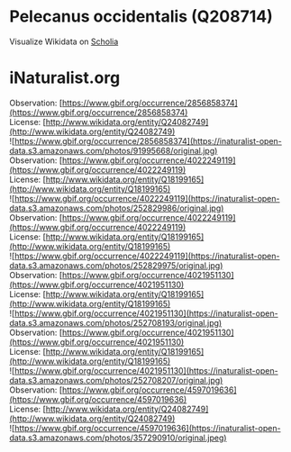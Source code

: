 
Pelecanus occidentalis (Q208714)
================================
  
Visualize Wikidata on [Scholia](https://scholia.toolforge.org/taxon/Q208714)
# iNaturalist.org
  
Observation: [https://www.gbif.org/occurrence/2856858374](https://www.gbif.org/occurrence/2856858374)  
License: [http://www.wikidata.org/entity/Q24082749](http://www.wikidata.org/entity/Q24082749)  
![https://www.gbif.org/occurrence/2856858374](https://inaturalist-open-data.s3.amazonaws.com/photos/91995668/original.jpg)  
Observation: [https://www.gbif.org/occurrence/4022249119](https://www.gbif.org/occurrence/4022249119)  
License: [http://www.wikidata.org/entity/Q18199165](http://www.wikidata.org/entity/Q18199165)  
![https://www.gbif.org/occurrence/4022249119](https://inaturalist-open-data.s3.amazonaws.com/photos/252829986/original.jpg)  
Observation: [https://www.gbif.org/occurrence/4022249119](https://www.gbif.org/occurrence/4022249119)  
License: [http://www.wikidata.org/entity/Q18199165](http://www.wikidata.org/entity/Q18199165)  
![https://www.gbif.org/occurrence/4022249119](https://inaturalist-open-data.s3.amazonaws.com/photos/252829975/original.jpg)  
Observation: [https://www.gbif.org/occurrence/4021951130](https://www.gbif.org/occurrence/4021951130)  
License: [http://www.wikidata.org/entity/Q18199165](http://www.wikidata.org/entity/Q18199165)  
![https://www.gbif.org/occurrence/4021951130](https://inaturalist-open-data.s3.amazonaws.com/photos/252708193/original.jpg)  
Observation: [https://www.gbif.org/occurrence/4021951130](https://www.gbif.org/occurrence/4021951130)  
License: [http://www.wikidata.org/entity/Q18199165](http://www.wikidata.org/entity/Q18199165)  
![https://www.gbif.org/occurrence/4021951130](https://inaturalist-open-data.s3.amazonaws.com/photos/252708207/original.jpg)  
Observation: [https://www.gbif.org/occurrence/4597019636](https://www.gbif.org/occurrence/4597019636)  
License: [http://www.wikidata.org/entity/Q24082749](http://www.wikidata.org/entity/Q24082749)  
![https://www.gbif.org/occurrence/4597019636](https://inaturalist-open-data.s3.amazonaws.com/photos/357290910/original.jpeg)